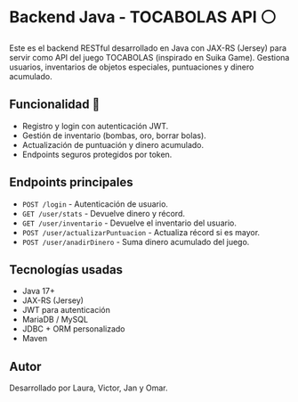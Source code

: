 
# Backend Java - TOCABOLAS API ⚪

Este es el backend RESTful desarrollado en Java con JAX-RS (Jersey) para servir como API del juego TOCABOLAS (inspirado en Suika Game). Gestiona usuarios, inventarios de objetos especiales, puntuaciones y dinero acumulado.

## Funcionalidad 🧠
- Registro y login con autenticación JWT.
- Gestión de inventario (bombas, oro, borrar bolas).
- Actualización de puntuación y dinero acumulado.
- Endpoints seguros protegidos por token.

## Endpoints principales
- `POST /login` - Autenticación de usuario.
- `GET /user/stats` - Devuelve dinero y récord.
- `GET /user/inventario` - Devuelve el inventario del usuario.
- `POST /user/actualizarPuntuacion` - Actualiza récord si es mayor.
- `POST /user/anadirDinero` - Suma dinero acumulado del juego.

## Tecnologías usadas
- Java 17+
- JAX-RS (Jersey)
- JWT para autenticación
- MariaDB / MySQL
- JDBC + ORM personalizado
- Maven


## Autor
Desarrollado por Laura, Victor, Jan y Omar. 

